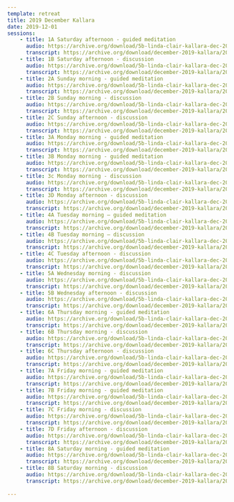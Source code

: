 ```yaml
---
template: retreat
title: 2019 December Kallara
date: 2019-12-01
sessions:
    - title: 1A Saturday afternoon - guided meditation
      audio: https://archive.org/download/5b-linda-clair-kallara-dec-2019/2019%20December%20Kallara/1a-linda-clair-kallara-dec-2019.mp3
      transcript: https://archive.org/download/december-2019-kallara/2019%20December%20PDF%20trans/1A%20December%202019%20Kallara%20.pdf
    - title: 1B Saturday afternoon - discussion
      audio: https://archive.org/download/5b-linda-clair-kallara-dec-2019/2019%20December%20Kallara/1b-linda-clair-kallara-dec-2019.mp3
      transcript: https://archive.org/download/december-2019-kallara/2019%20December%20PDF%20trans/1B%20December%202019%20Kallara%20%20.pdf
    - title: 2A Sunday morning - guided meditation
      audio: https://archive.org/download/5b-linda-clair-kallara-dec-2019/2019%20December%20Kallara/2a-linda-clair-kallara-dec-2019.mp3
      transcript: https://archive.org/download/december-2019-kallara/2019%20December%20PDF%20trans/2A%20December%202019%20Kallara%20.pdf
    - title: 2B Sunday morning - discussion
      audio: https://archive.org/download/5b-linda-clair-kallara-dec-2019/2019%20December%20Kallara/2b-linda-clair-kallara-dec-2019.mp3
      transcript: https://archive.org/download/december-2019-kallara/2019%20December%20PDF%20trans/2B%20December%202019%20Kallara%20.pdf
    - title: 2C Sunday afternoon - discussion
      audio: https://archive.org/download/5b-linda-clair-kallara-dec-2019/2c-linda-clair-kallara-dec-2019.mp3
      transcript: https://archive.org/download/december-2019-kallara/2019%20December%20PDF%20trans/2C%20December%202019%20Kallara%20.pdf
    - title: 3A Monday morning - guided meditation
      audio: https://archive.org/download/5b-linda-clair-kallara-dec-2019/2019%20December%20Kallara/3a-linda-clair-kallara-dec-2019.mp3
      transcript: https://archive.org/download/december-2019-kallara/2019%20December%20PDF%20trans/3A%20December%202019%20Kallara%20%20.pdf
    - title: 3B Monday morning - guided meditation
      audio: https://archive.org/download/5b-linda-clair-kallara-dec-2019/2019%20December%20Kallara/3b-linda-clair-kallara-dec-2019.mp3
      transcript: https://archive.org/download/december-2019-kallara/2019%20December%20PDF%20trans/3B%20December%202019%20Kallara%20.pdf
    - title: 3c Monday morning - discussion  
      audio: https://archive.org/download/5b-linda-clair-kallara-dec-2019/2019%20December%20Kallara/3c-linda-clair-kallara-dec-2019.mp3
      transcript: https://archive.org/download/december-2019-kallara/2019%20December%20PDF%20trans/3C%20December%202019%20Kallara%20.pdf
    - title: 3D Monday afternoon - discussion
      audio: https://archive.org/download/5b-linda-clair-kallara-dec-2019/2019%20December%20Kallara/3d-linda-clair-kallara-dec-2019.mp3
      transcript: https://archive.org/download/december-2019-kallara/2019%20December%20PDF%20trans/3D%20December%202019%20Kallara.pdf
    - title: 4A Tuesday morning – guided meditation
      audio: https://archive.org/download/5b-linda-clair-kallara-dec-2019/2019%20December%20Kallara/4a-linda-clair-kallara-dec-2019.mp3
      transcript: https://archive.org/download/december-2019-kallara/2019%20December%20PDF%20trans/4A%20December%202019%20Kallara.pdf
    - title: 4B Tuesday morning – discussion
      audio: https://archive.org/download/5b-linda-clair-kallara-dec-2019/2019%20December%20Kallara/4b-linda-clair-kallara-dec-2019.mp3
      transcript: https://archive.org/download/december-2019-kallara/2019%20December%20PDF%20trans/4B%20December%202019%20Kallara%20.pdf
    - title: 4C Tuesday afternoon - discussion
      audio: https://archive.org/download/5b-linda-clair-kallara-dec-2019/2019%20December%20Kallara/4c-linda-clair-kallara-dec-2019.mp3
      transcript: https://archive.org/download/december-2019-kallara/2019%20December%20PDF%20trans/4C%20December%202019%20Kallara%20.pdf
    - title: 5A Wednesday morning - discussion
      audio: https://archive.org/download/5b-linda-clair-kallara-dec-2019/2019%20December%20Kallara/5a-linda-clair-kallara-dec-2019.mp3
      transcript: https://archive.org/download/december-2019-kallara/2019%20December%20PDF%20trans/5A%20December%202019%20Kallara%20.pdf
    - title: 5B Wednesday afternoon - discussion
      audio: https://archive.org/download/5b-linda-clair-kallara-dec-2019/2019%20December%20Kallara/5b-linda-clair-kallara-dec-2019.mp3
      transcript: https://archive.org/download/december-2019-kallara/2019%20December%20PDF%20trans/5B%20December%202019%20Kallara%20.pdf
    - title: 6A Thursday morning - guided meditation
      audio: https://archive.org/download/5b-linda-clair-kallara-dec-2019/2019%20December%20Kallara/6a-linda-clair-kallara-dec-2019.mp3
      transcript: https://archive.org/download/december-2019-kallara/2019%20December%20PDF%20trans/6A%20December%202019%20Kallara.pdf
    - title: 6B Thursday morning - discussion
      audio: https://archive.org/download/5b-linda-clair-kallara-dec-2019/2019%20December%20Kallara/6b-linda-clair-kallara-dec-2019.mp3
      transcript: https://archive.org/download/december-2019-kallara/2019%20December%20PDF%20trans/6B%20December%202019%20Kallara%20.pdf
    - title: 6C Thursday afternoon - discussion
      audio: https://archive.org/download/5b-linda-clair-kallara-dec-2019/2019%20December%20Kallara/6c-linda-clair-kallara-dec-2019.mp3
      transcript: https://archive.org/download/december-2019-kallara/2019%20December%20PDF%20trans/6C%20December%202019%20Kallara.pdf
    - title: 7A Friday morning - guided meditation
      audio: https://archive.org/download/5b-linda-clair-kallara-dec-2019/2019%20December%20Kallara/7a-linda-clair-kallara-dec-2019.mp3
      transcript: https://archive.org/download/december-2019-kallara/2019%20December%20PDF%20trans/7A%20December%202019%20Kallara%20.pdf
    - title: 7B Friday morning - guided meditation
      audio: https://archive.org/download/5b-linda-clair-kallara-dec-2019/2019%20December%20Kallara/7b-linda-clair-kallara-dec-2019.mp3
      transcript: https://archive.org/download/december-2019-kallara/2019%20December%20PDF%20trans/7B%20December%202019%20Kallara%20.pdf
    - title: 7C Friday morning - discussion
      audio: https://archive.org/download/5b-linda-clair-kallara-dec-2019/2019%20December%20Kallara/7c-linda-clair-kallara-dec-2019.mp3
      transcript: https://archive.org/download/december-2019-kallara/2019%20December%20PDF%20trans/7C%20December%202019%20Kallara%20.pdf
    - title: 7D Friday afternoon - discussion
      audio: https://archive.org/download/5b-linda-clair-kallara-dec-2019/2019%20December%20Kallara/7d-linda-clair-kallara-dec-2019.mp3
      transcript: https://archive.org/download/december-2019-kallara/2019%20December%20PDF%20trans/7D%20December%202019%20Kallara%20.pdf
    - title: 8A Saturday morning - guided meditation
      audio: https://archive.org/download/5b-linda-clair-kallara-dec-2019/2019%20December%20Kallara/8a-linda-clair-kallara-dec-2019.mp3
      transcript: https://archive.org/download/december-2019-kallara/2019%20December%20PDF%20trans/8A%20December%202019%20Kallara.pdf
    - title: 8B Saturday morning - discussion
      audio: https://archive.org/download/5b-linda-clair-kallara-dec-2019/2019%20December%20Kallara/8b-linda-clair-kallara-dec-2019.mp3
      transcript: https://archive.org/download/december-2019-kallara/2019%20December%20PDF%20trans/8B%20December%202019%20Kallara%20.pdf
      
---      
```

      

